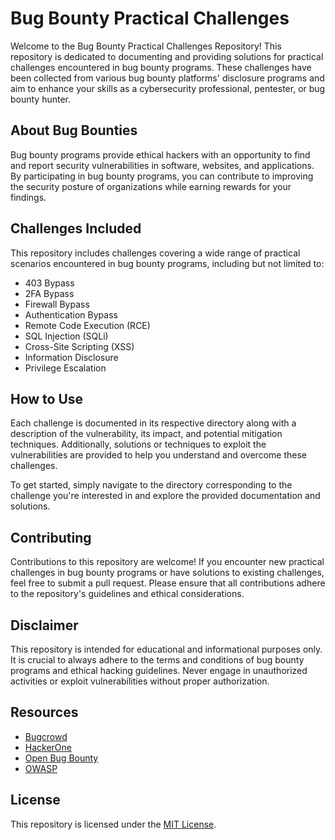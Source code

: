 # Bug Bounty Practical Challenges

Welcome to the Bug Bounty Practical Challenges Repository! This repository is dedicated to documenting and providing solutions for practical challenges encountered in bug bounty programs. These challenges have been collected from various bug bounty platforms' disclosure programs and aim to enhance your skills as a cybersecurity professional, pentester, or bug bounty hunter.

## About Bug Bounties

Bug bounty programs provide ethical hackers with an opportunity to find and report security vulnerabilities in software, websites, and applications. By participating in bug bounty programs, you can contribute to improving the security posture of organizations while earning rewards for your findings.

## Challenges Included

This repository includes challenges covering a wide range of practical scenarios encountered in bug bounty programs, including but not limited to:

- 403 Bypass
- 2FA Bypass
- Firewall Bypass
- Authentication Bypass
- Remote Code Execution (RCE)
- SQL Injection (SQLi)
- Cross-Site Scripting (XSS)
- Information Disclosure
- Privilege Escalation

## How to Use

Each challenge is documented in its respective directory along with a description of the vulnerability, its impact, and potential mitigation techniques. Additionally, solutions or techniques to exploit the vulnerabilities are provided to help you understand and overcome these challenges.

To get started, simply navigate to the directory corresponding to the challenge you're interested in and explore the provided documentation and solutions.

## Contributing

Contributions to this repository are welcome! If you encounter new practical challenges in bug bounty programs or have solutions to existing challenges, feel free to submit a pull request. Please ensure that all contributions adhere to the repository's guidelines and ethical considerations.

## Disclaimer

This repository is intended for educational and informational purposes only. It is crucial to always adhere to the terms and conditions of bug bounty programs and ethical hacking guidelines. Never engage in unauthorized activities or exploit vulnerabilities without proper authorization.

## Resources

- [Bugcrowd](https://www.bugcrowd.com/)
- [HackerOne](https://www.hackerone.com/)
- [Open Bug Bounty](https://www.openbugbounty.org/)
- [OWASP](https://owasp.org/)

## License

This repository is licensed under the [MIT License](LICENSE).
